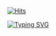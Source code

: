 [![Hits](https://hits.seeyoufarm.com/api/count/incr/badge.svg?url=https%3A%2F%2Fgithub.com%2Fbamjun&count_bg=%2379C83D&title_bg=%23555555&icon=&icon_color=%23E7E7E7&title=visitors&edge_flat=false)](https://hits.seeyoufarm.com)


[![Typing SVG](https://readme-typing-svg.demolab.com?font=Honk&size=35&pause=1000&random=false&width=435&lines=HI%2C+there.+I'm+bamjun.+%F0%9F%91%8B)](https://git.io/typing-svg)


